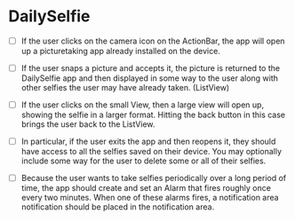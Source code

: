 DailySelfie
===========
- [ ] If the user clicks on the camera icon on the ActionBar, the app will open up a picturetaking
app already installed on the device.

- [ ] If the user snaps a picture and accepts it, the picture is returned to the DailySelfie
app and then displayed in some way to the user along with other selfies the user may have already
taken. (ListView)


- [ ] If the user clicks on the small View, then a large view will open up, showing the selfie
in a larger format. Hitting the back button in this case brings the user back to the ListView. 

- [ ] In particular, if the user exits the app and then reopens it, they should have access to all the selfies
saved on their device. You may optionally include some way for the user to delete some or all of their
selfies. 

- [ ] Because the user wants to take selfies periodically over a long period of time, the app
should create and set an Alarm that fires roughly once every two minutes. When one of these alarms fires, a notification area notification should be placed in the notification area.
